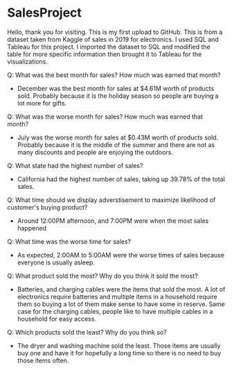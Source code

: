 # SalesProject

Hello, thank you for visiting. This is my first upload to GitHub. This is from a dataset taken from Kaggle of sales in 2019 for electronics. I used SQL and Tableau for this project. I imported the dataset to SQL and modified the table for more specific information then brought it to Tableau for the visualizations.

Q: What was the best month for sales? How much was earned that month?
  - December was the best month for sales at $4.61M worth of products sold. Probably because it is the holiday season so people are buying a lot more for gifts.
  
Q: What was the worse month for sales? How much was earned that month?
  - July was the worse month for sales at $0.43M worth of products sold. Probably because it is the middle of the summer and there are not as many discounts and people are enjoying the outdoors.
  
Q: What state had the highest number of sales?
  - California had the highest number of sales, taking up 39.78% of the total sales.
  
Q: What time should we display adverstisement to maximize likelihood of customer's buying product?
  - Around 12:00PM afternoon, and 7:00PM were when the most sales happened
 
Q: What time was the worse time for sales?
  - As expected, 2:00AM to 5:00AM were the worse times of sales because everyone is usually asleep.
  
Q: What product sold the most? Why do you think it sold the most?
  - Batteries, and charging cables were the items that sold the most. A lot of electronics require batteries and multiple items in a household require them so buying a lot of them make sense to have some in reserve. Same case for the charging cables, people like to have multiple cables in a household for easy access.
  
Q:  Which products sold the least? Why do you think so?
  - The dryer and washing machine sold the least. Those items are usually buy one and have it for hopefully a long time so there is no need to buy those items often.
